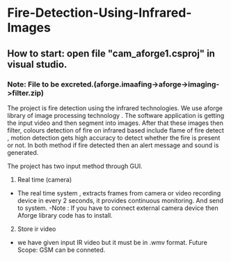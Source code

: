 # Fire-Detection-Using-Infrared-Images
## How to start: open file "cam_aforge1.csproj" in visual studio. 
### Note: File to be excreted.(aforge.imaafing->aforge->imaging->filter.zip)

The project is fire detection using the infrared technologies. We use  aforge library of image processing technology . The software application is getting the input video and then segment into images. After that these images then filter, colours detection of fire on infrared based include flame of fire detect , motion detection gets high accuracy to detect whether the fire is present or not. In both method if fire detected then an alert message and sound is generated. 

The project has two input method through GUI. 
1. Real time (camera)
 - The real time system , extracts frames from camera or video recording device in every 2 seconds, it provides continuous monitoring. And send to system. 
 -Note : If you have to connect external camera device then Aforge library code has to install. 
 2. Store ir video 
  - we have given input IR video but it must be in .wmv format. 
 Future Scope: GSM can be conneted. 

